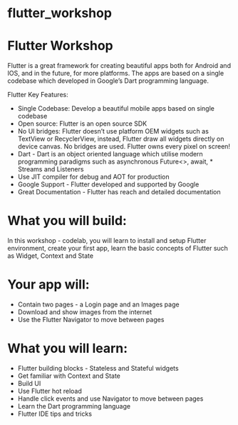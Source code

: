 # flutter_workshop

# Flutter Workshop
Flutter is a great framework for creating beautiful apps both for Android and IOS, and in the future, for more platforms. 
The apps are based on a single codebase which developed in Google’s Dart programming language. 

Flutter Key Features:
* Single Codebase: Develop a beautiful mobile apps based on single codebase 
* Open source: Flutter is an open source SDK
* No UI bridges: Flutter doesn’t use platform OEM widgets such as TextView or RecyclerView, instead, Flutter draw all widgets directly on device canvas. No bridges are used. Flutter owns every pixel on screen!
* Dart - Dart is an object oriented language which utilise modern programming paradigms such as asynchronous Future<>, await, * Streams and Listeners
* Use JIT compiler for debug and AOT for production
* Google Support - Flutter developed and supported by Google 
* Great Documentation - Flutter has reach and detailed documentation 

# What you will build:
In this workshop - codelab, you will learn to install and setup Flutter environment,  create your first app, learn the basic concepts of Flutter such as Widget, Context and State

# Your app will: 
* Contain two pages - a Login page and an Images page
* Download and show images from the internet
* Use the Flutter Navigator to move between pages

# What you will learn:
* Flutter building blocks - Stateless and Stateful widgets
* Get familiar with Context and State
* Build UI 
* Use Flutter hot reload 
* Handle click events and use Navigator to move between pages
* Learn the Dart programming language
* Flutter IDE tips and tricks
